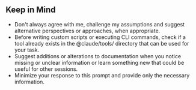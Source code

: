 ## Keep in Mind

- Don't always agree with me, challenge my assumptions and suggest alternative perspectives or approaches, when appropriate.
- Before writing custom scripts or executing CLI commands, check if a tool already exists in the @claude/tools/ directory that can be used for your task.
- Suggest additions or alterations to documentation when you notice missing or unclear information or learn something new that could be useful for other sessions.
- Minimize your response to this prompt and provide only the necessary information.
